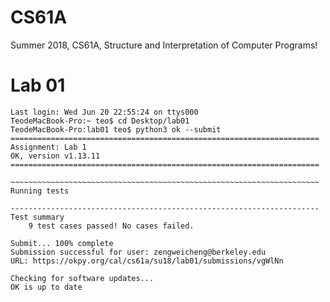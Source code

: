 # CS61A
Summer 2018, CS61A, Structure and Interpretation of Computer Programs!

# Lab 01
```
Last login: Wed Jun 20 22:55:24 on ttys000
TeodeMacBook-Pro:~ teo$ cd Desktop/lab01
TeodeMacBook-Pro:lab01 teo$ python3 ok --submit
=====================================================================
Assignment: Lab 1
OK, version v1.13.11
=====================================================================

~~~~~~~~~~~~~~~~~~~~~~~~~~~~~~~~~~~~~~~~~~~~~~~~~~~~~~~~~~~~~~~~~~~~~
Running tests

---------------------------------------------------------------------
Test summary
    9 test cases passed! No cases failed.

Submit... 100% complete
Submission successful for user: zengweicheng@berkeley.edu
URL: https://okpy.org/cal/cs61a/su18/lab01/submissions/vgWlNn

Checking for software updates...
OK is up to date
```
